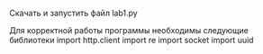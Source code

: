 Скачать и запустить файл lab1.py

Для корректной работы программы необходимы следующие библиотеки
import http.client
import re
import socket
import uuid

